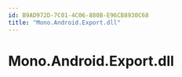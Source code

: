 ```yaml
---
id: B9AD972D-7C01-4C06-880B-E96CB8930C68
title: "Mono.Android.Export.dll"
---
```


<a name="Mono.Android.Export.dll" class="injected"></a>


# Mono.Android.Export.dll
